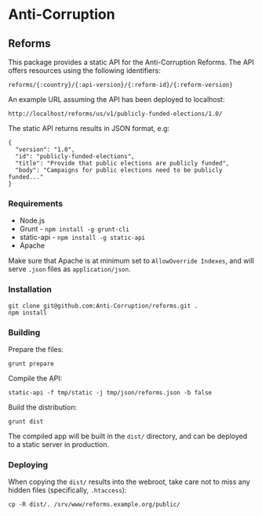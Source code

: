 # Anti-Corruption

## Reforms

This package provides a static API for the Anti-Corruption Reforms. The API offers resources using the following identifiers:

    reforms/{:country}/{:api-version}/{:reform-id}/{:reform-version}

An example URL assuming the API has been deployed to localhost:

    http://localhost/reforms/us/v1/publicly-funded-elections/1.0/

The static API returns results in JSON format, e.g:

    {
      "version": "1.0",
      "id": "publicly-funded-elections",
      "title": "Provide that public elections are publicly funded",
      "body": "Campaigns for public elections need to be publicly funded..."
    }

### Requirements

* Node.js
* Grunt - `npm install -g grunt-cli`
* static-api - `npm install -g static-api`
* Apache

Make sure that Apache is at minimum set to `AllowOverride Indexes`, and will
serve `.json` files as `application/json`.

### Installation

    git clone git@github.com:Anti-Corruption/reforms.git .
    npm install

### Building

Prepare the files:

    grunt prepare

Compile the API:

    static-api -f tmp/static -j tmp/json/reforms.json -b false

Build the distribution:

    grunt dist

The compiled app will be built in the `dist/` directory, and can be deployed to
a static server in production.

### Deploying

When copying the `dist/` results into the webroot, take care not to miss any
hidden files (specifically, `.htaccess`):

    cp -R dist/. /srv/www/reforms.example.org/public/
